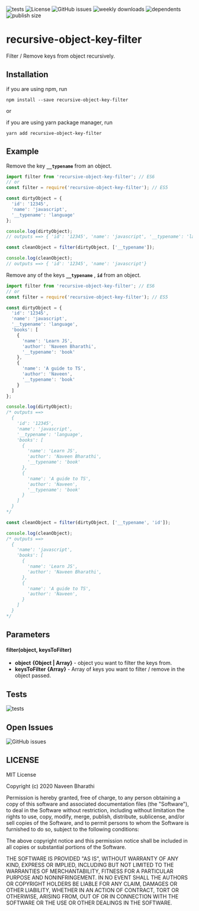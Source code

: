 ![tests](https://github.com/naveen-bharathi/recursive-object-key-filter/workflows/tests/badge.svg?event=push) ![License](https://badgen.net/npm/license/recursive-object-key-filter?color=blue) ![GitHub issues](https://img.shields.io/github/issues/naveen-bharathi/recursive-object-key-filter) ![weekly downloads](https://badgen.net/npm/dw/recursive-object-key-filter?color=blue&icon=npm) ![dependents](https://badgen.net/npm/dependents/recursive-object-key-filter?color=green) ![publish size](https://badgen.net/bundlephobia/minzip/recursive-object-key-filter?color=blue) 


# recursive-object-key-filter

Filter / Remove keys from object recursively.

## Installation

if you are using npm, run
```
npm install --save recursive-object-key-filter
```

or

if you are using yarn package manager, run
```
yarn add recursive-object-key-filter
```

## Example

Remove the key **`__typename`** from an object.

```javascript
import filter from 'recursive-object-key-filter'; // ES6
// or
const filter = require('recursive-object-key-filter'); // ES5

const dirtyObject = {
  'id': '12345',
  'name': 'javascript',
  '__typename': 'language'
};

console.log(dirtyObject);
// outputs ==> { 'id': '12345', 'name': 'javascript', '__typename': 'language' }

const cleanObject = filter(dirtyObject, ['__typename']);

console.log(cleanObject);
// outputs ==> { 'id': '12345', 'name': 'javascript'}
```

Remove any of the keys **`__typename`** , **`id`** from an object.

```javascript
import filter from 'recursive-object-key-filter'; // ES6
// or
const filter = require('recursive-object-key-filter'); // ES5

const dirtyObject = {
  'id': '12345',
  'name': 'javascript',
  '__typename': 'language',
  'books': [
    {
      'name': 'Learn JS',
      'author': 'Naveen Bharathi',
      '__typename': 'book'
    },
    {
      'name': 'A guide to TS',
      'author': 'Naveen',
      '__typename': 'book'
    }
  ]
};

console.log(dirtyObject);
/* outputs ==>  
  {
    'id': '12345',
    'name': 'javascript',
    '__typename': 'language',
    'books': [
      {
        'name': 'Learn JS',
        'author': 'Naveen Bharathi',
        '__typename': 'book'
      },
      {
        'name': 'A guide to TS',
        'author': 'Naveen',
        '__typename': 'book'
      }
    ]
  }
*/

const cleanObject = filter(dirtyObject, ['__typename', 'id']);

console.log(cleanObject);
/* outputs ==>  
  {
    'name': 'javascript',
    'books': [
      {
        'name': 'Learn JS',
        'author': 'Naveen Bharathi',
      },
      {
        'name': 'A guide to TS',
        'author': 'Naveen',
      }
    ]
  }
*/
```

## Parameters

#### filter(object, keysToFilter)
- **object** **{Object | Array}** - object you want to filter the keys from.
- **keysToFilter** **{Array}** - Array of keys you want to filter / remove in the object passed.


## Tests

![tests](https://github.com/naveen-bharathi/recursive-object-key-filter/workflows/tests/badge.svg?event=push)


## Open Issues

![GitHub issues](https://img.shields.io/github/issues/naveen-bharathi/recursive-object-key-filter)


## LICENSE

MIT License

Copyright (c) 2020 Naveen Bharathi

Permission is hereby granted, free of charge, to any person obtaining a copy
of this software and associated documentation files (the "Software"), to deal
in the Software without restriction, including without limitation the rights
to use, copy, modify, merge, publish, distribute, sublicense, and/or sell
copies of the Software, and to permit persons to whom the Software is
furnished to do so, subject to the following conditions:

The above copyright notice and this permission notice shall be included in all
copies or substantial portions of the Software.

THE SOFTWARE IS PROVIDED "AS IS", WITHOUT WARRANTY OF ANY KIND, EXPRESS OR
IMPLIED, INCLUDING BUT NOT LIMITED TO THE WARRANTIES OF MERCHANTABILITY,
FITNESS FOR A PARTICULAR PURPOSE AND NONINFRINGEMENT. IN NO EVENT SHALL THE
AUTHORS OR COPYRIGHT HOLDERS BE LIABLE FOR ANY CLAIM, DAMAGES OR OTHER
LIABILITY, WHETHER IN AN ACTION OF CONTRACT, TORT OR OTHERWISE, ARISING FROM,
OUT OF OR IN CONNECTION WITH THE SOFTWARE OR THE USE OR OTHER DEALINGS IN THE
SOFTWARE.
